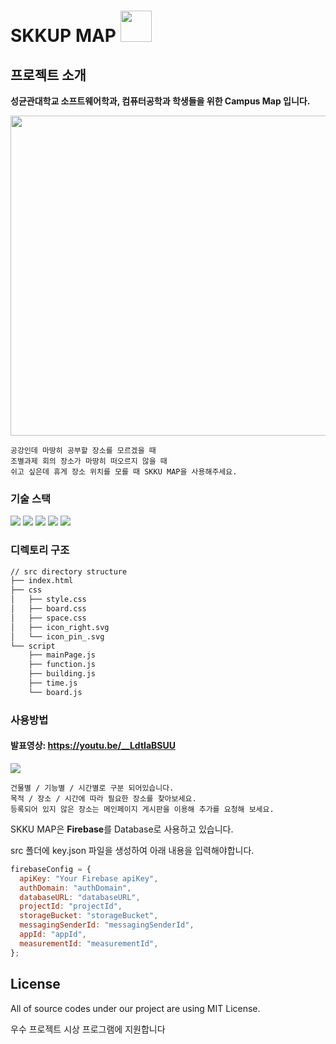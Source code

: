 # SKKUP MAP <img src="https://github.com/gunhee8178/opss_team8/blob/main/img/skku_s.png" width="50" height="50"></img>

## 프로젝트 소개

**성균관대학교 소프트웨어학과, 컴퓨터공학과 학생들을 위한 Campus Map 입니다.**

<div >
    <img src="https://github.com/gunhee8178/opss_team8/blob/main/img/thumbnail.png" style="margin-right: 10px" height="512px" ></img>
<div/>

    공강인데 마땅히 공부할 장소를 모르겠을 때
    조별과제 회의 장소가 마땅히 떠오르지 않을 때
    쉬고 싶은데 휴게 장소 위치를 모를 때 SKKU MAP을 사용해주세요.
   
   
### 기술 스택

<div>
    <img src="https://img.shields.io/badge/html5-E34F26?style=for-the-badge&logo=html5&logoColor=white">
    <img src="https://img.shields.io/badge/css-1572B6?style=for-the-badge&logo=css3&logoColor=white">
    <img src="https://img.shields.io/badge/bootstrap-7952B3?style=for-the-badge&logo=bootstrap&logoColor=white">
    <img src="https://img.shields.io/badge/javascript-F7DF1E?style=for-the-badge&logo=javascript&logoColor=black">
    <img src="https://img.shields.io/badge/Firebase-FFCA28?style=for-the-badge&logo=firebase&logoColor=white">
</div>

### 디렉토리 구조

```bash
// src directory structure
├── index.html
├── css
│   ├── style.css
│   ├── board.css
│   ├── space.css
│   ├── icon_right.svg
│   └── icon_pin_.svg
└── script
    ├── mainPage.js
    ├── function.js
    ├── building.js
    ├── time.js
    └── board.js

```

### 사용방법

#### 발표영상: https://youtu.be/__LdtIaBSUU

<img src="https://github.com/gunhee8178/opss_team8/blob/main/img/screenshot.PNG"></img>

    건물별 / 기능별 / 시간별로 구분 되어있습니다.
    목적 / 장소 / 시간에 따라 필요한 장소를 찾아보세요.
    등록되어 있지 않은 장소는 메인페이지 게시판을 이용해 추가를 요청해 보세요.


SKKU MAP은 **Firebase**를 Database로 사용하고 있습니다.

src 폴더에 key.json 파일을 생성하여 아래 내용을 입력해야합니다.

```javascript
firebaseConfig = {
  apiKey: "Your Firebase apiKey",
  authDomain: "authDomain",
  databaseURL: "databaseURL",
  projectId: "projectId",
  storageBucket: "storageBucket",
  messagingSenderId: "messagingSenderId",
  appId: "appId",
  measurementId: "measurementId",
};
```

## License

All of source codes under our project are using MIT License.

우수 프로젝트 시상 프로그램에 지원합니다

